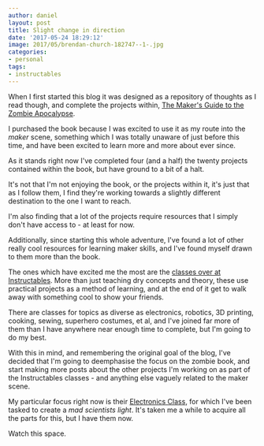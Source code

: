 ```yaml
---
author: daniel
layout: post
title: Slight change in direction
date: '2017-05-24 18:29:12'
image: 2017/05/brendan-church-182747--1-.jpg
categories:
- personal
tags:
- instructables
---
```


<p class="intro"><span class="dropcap">W</span>hen I first started this blog it was designed as a repository of thoughts as I read though, and complete the projects within, <a href="/category/the-makers-guide-to-the-zombie-apocalypse/">The Maker's Guide to the Zombie Apocalypse</a>.</p>

I purchased the book because I was excited to use it as my route into the _maker_ scene, something which I was totally unaware of just before this time, and have been excited to learn more and more about ever since.

As it stands right now I've completed four (and a half) the twenty projects contained within the book, but have ground to a bit of a halt.

It's not that I'm not enjoying the book, or the projects within it, it's just that as I follow them, I find they're working towards a slightly different destination to the one I want to reach.

I'm also finding that a lot of the projects require resources that I simply don't have access to - at least for now.

Additionally, since starting this whole adventure, I've found a lot of other really cool resources for learning maker skills, and I've found myself drawn to them more than the book.

The ones which have excited me the most are the [classes over at Instructables](https://www.instructables.com/classes/). More than just teaching dry concepts and theory, these use practical projects as a method of learning, and at the end of it get to walk away with something cool to show your friends.

There are classes for topics as diverse as electronics, robotics, 3D printing, cooking, sewing, superhero costumes, et al, and I've joined far more of them than I have anywhere near enough time to complete, but I'm going to do my best.

With this in mind, and remembering the original goal of the blog, I've decided that I'm going to deemphasise the focus on the zombie book, and start making more posts about the other projects I'm working on as part of the Instructables classes - and anything else vaguely related to the maker scene.

My particular focus right now is their [Electronics Class](https://www.instructables.com/class/Electronics-Class/), for which I've been tasked to create a _mad scientists light_. It's taken me a while to acquire all the parts for this, but I have them now.

Watch this space.
